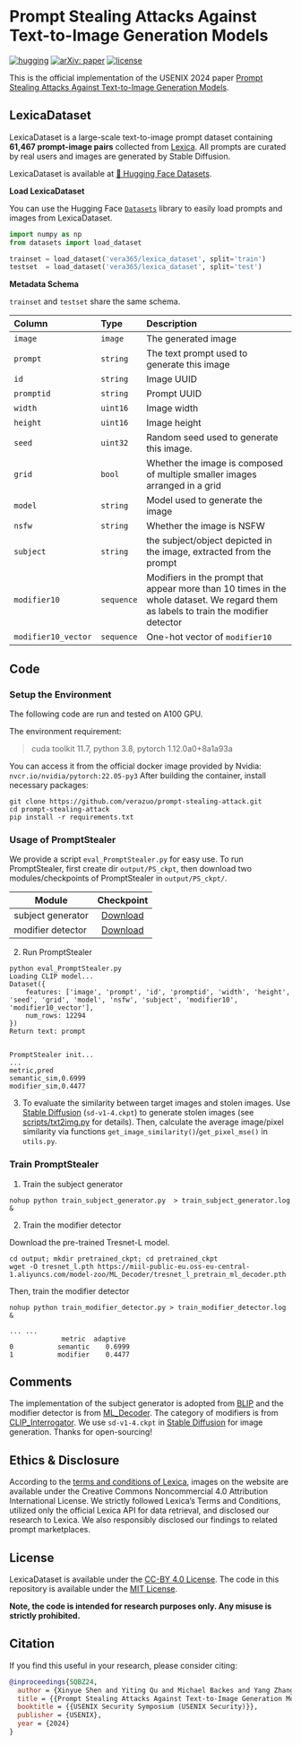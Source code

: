 # Prompt Stealing Attacks Against Text-to-Image Generation Models

[![hugging](https://img.shields.io/badge/🤗%20Hugging%20Face-Datasets-yellow)](https://huggingface.co/datasets/vera365/lexica_dataset)
[![arXiv: paper](https://img.shields.io/badge/arXiv-paper-red.svg)](https://arxiv.org/abs/2302.09923)
[![license](https://img.shields.io/badge/License-CC_BY_4.0/MIT-blue)](#license)

This is the official implementation of the USENIX 2024 paper [Prompt Stealing Attacks Against Text-to-Image Generation Models](https://arxiv.org/abs/2302.09923).

## LexicaDataset

LexicaDataset is a large-scale text-to-image prompt dataset containing **61,467 prompt-image pairs** collected from [Lexica](https://lexica.art/). All prompts are curated by real users and images are generated by Stable Diffusion.

LexicaDataset is available at [🤗 Hugging Face Datasets](https://huggingface.co/datasets/vera365/lexica_dataset).

**Load LexicaDataset**

You can use the Hugging Face [`Datasets`](https://huggingface.co/docs/datasets/quickstart) library to easily load prompts and images from LexicaDataset.

```python
import numpy as np
from datasets import load_dataset

trainset = load_dataset('vera365/lexica_dataset', split='train')
testset  = load_dataset('vera365/lexica_dataset', split='test')
```

**Metadata Schema**

`trainset` and `testset` share the same schema.

| Column              | Type       | Description                                                  |
| :------------------ | :--------- | :----------------------------------------------------------- |
| `image`             | `image`    | The generated image                                          |
| `prompt`            | `string`   | The text prompt used to generate this image                  |
| `id`                | `string`   | Image UUID                                                   |
| `promptid`          | `string`   | Prompt UUID                                                  |
| `width`             | `uint16`   | Image width                                                  |
| `height`            | `uint16`   | Image height                                                 |
| `seed`              | `uint32`   | Random seed used to generate this image.                     |
| `grid`              | `bool`     | Whether the image is composed of multiple smaller images arranged in a grid |
| `model`             | `string`   | Model used to generate the image                             |
| `nsfw`              | `string`   | Whether the image is NSFW                                    |
| `subject`           | `string`   | the subject/object depicted in the image, extracted from the prompt |
| `modifier10`        | `sequence` | Modifiers in the prompt that appear more than 10 times in the whole dataset. We regard them as labels to train the modifier detector |
| `modifier10_vector` | `sequence` | One-hot vector of `modifier10`                               |


## Code

### Setup the Environment

The following code are run and tested on A100 GPU.

The environment requirement:
> cuda toolkit 11.7, python 3.8, pytorch 1.12.0a0+8a1a93a

You can access it from the official docker image provided by Nvidia: `nvcr.io/nvidia/pytorch:22.05-py3`
After building the container, install necessary packages:

```
git clone https://github.com/verazuo/prompt-stealing-attack.git
cd prompt-stealing-attack
pip install -r requirements.txt
```

### Usage of PromptStealer

We provide a script `eval_PromptStealer.py` for easy use.
To run PromptStealer, first create dir `output/PS_ckpt`, then download two modules/checkpoints of PromptStealer in `output/PS_ckpt/`.

| Module            |                          Checkpoint                          |
| ----------------- | :----------------------------------------------------------: |
| subject generator | <a href="https://drive.google.com/file/d/1OO8fJrsoIR1qH2Ni2oint4bYciG5y8Ma/view?usp=drive_link">Download</a> |
| modifier detector | <a href="https://drive.google.com/file/d/1JmhAPzBImiJVw4pnTLa2daBOhNDM_oGc/view?usp=drive_link">Download</a> |


2. Run PromptStealer

```
python eval_PromptStealer.py
Loading CLIP model...
Dataset({
    features: ['image', 'prompt', 'id', 'promptid', 'width', 'height', 'seed', 'grid', 'model', 'nsfw', 'subject', 'modifier10', 'modifier10_vector'],
    num_rows: 12294
})
Return text: prompt


PromptStealer init...
...
metric,pred
semantic_sim,0.6999
modifier_sim,0.4477
```

3. To evaluate the similarity between target images and stolen images. Use [Stable Diffusion](https://github.com/CompVis/stable-diffusion) (`sd-v1-4.ckpt`) to generate stolen images (see [scripts/txt2img.py](https://github.com/CompVis/stable-diffusion/blob/main/scripts/txt2img.py) for details).
Then, calculate the average image/pixel similarity via functions `get_image_similarity()`/`get_pixel_mse()` in `utils.py`.

### Train PromptStealer

1. Train the subject generator

```
nohup python train_subject_generator.py  > train_subject_generator.log & 
```

2. Train the modifier detector

Download the pre-trained Tresnet-L model.
```
cd output; mkdir pretrained_ckpt; cd pretrained_ckpt
wget -O tresnet_l.pth https://miil-public-eu.oss-eu-central-1.aliyuncs.com/model-zoo/ML_Decoder/tresnet_l_pretrain_ml_decoder.pth 
```

Then, train the modifier detector
```
nohup python train_modifier_detector.py > train_modifier_detector.log & 

... ...
             metric  adaptive
0           semantic    0.6999
1           modifier    0.4477
```

## Comments

The implementation of the subject generator is adopted from [BLIP](https://github.com/salesforce/BLIP) and the modifier detector is from [ML_Decoder](https://github.com/Alibaba-MIIL/ML_Decoder).
The category of modifiers is from [CLIP_Interrogator](https://github.com/pharmapsychotic/clip-interrogator).
We use `sd-v1-4.ckpt` in [Stable Diffusion](https://github.com/CompVis/stable-diffusion) for image generation.
Thanks for open-sourcing!


## Ethics & Disclosure

According to the [terms and conditions of Lexica](https://lexica.art/terms), images on the website are available under the Creative Commons Noncommercial 4.0 Attribution International License. We strictly followed Lexica’s Terms and Conditions, utilized only the official Lexica API for data retrieval, and disclosed our research to Lexica. We also responsibly disclosed our findings to related prompt marketplaces.

## License

LexicaDataset is available under the [CC-BY 4.0 License](https://creativecommons.org/licenses/by/4.0/). The code in this repository is available under the [MIT License](./LICENSE).

**Note, the code is intended for research purposes only. Any misuse is strictly prohibited.**

## Citation

If you find this useful in your research, please consider citing:

```bibtex
@inproceedings{SQBZ24,
  author = {Xinyue Shen and Yiting Qu and Michael Backes and Yang Zhang},
  title = {{Prompt Stealing Attacks Against Text-to-Image Generation Models}},
  booktitle = {{USENIX Security Symposium (USENIX Security)}},
  publisher = {USENIX},
  year = {2024}
}
```
